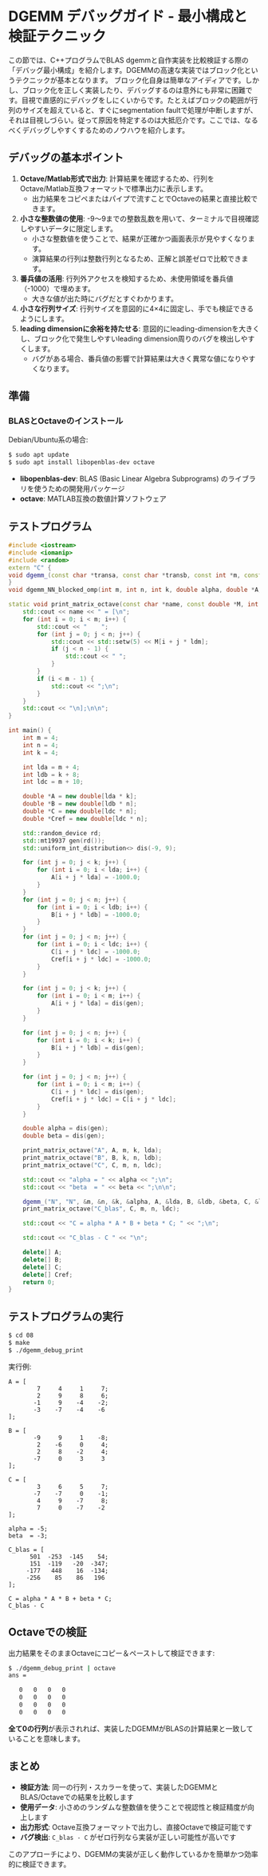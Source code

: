 # DGEMM デバッグガイド - 最小構成と検証テクニック

この節では、C++プログラムでBLAS dgemmと自作実装を比較検証する際の「デバッグ最小構成」を紹介します。DGEMMの高速な実装ではブロック化というテクニックが基本となります。
ブロック化自身は簡単なアイディアです。しかし、ブロック化を正しく実装したり、デバッグするのは意外にも非常に困難です。目視で直感的にデバッグをしにくいからです。たとえばブロックの範囲が行列のサイズを超えていると、すぐにsegmentation faultで処理が中断しますが、それは目視しづらい。従って原因を特定するのは大抵厄介です。ここでは、なるべくデバッグしやすくするためのノウハウを紹介します。

## デバッグの基本ポイント

1. **Octave/Matlab形式で出力**: 計算結果を確認するため、行列をOctave/Matlab互換フォーマットで標準出力に表示します。
   - 出力結果をコピペまたはパイプで流すことでOctaveの結果と直接比較できます。
2. **小さな整数値の使用**: -9〜9までの整数乱数を用いて、ターミナルで目視確認しやすいデータに限定します。
   - 小さな整数値を使うことで、結果が正確かつ画面表示が見やすくなります。
   - 演算結果の行列は整数行列となるため、正解と誤差ゼロで比較できます。
3. **番兵値の活用**: 行列外アクセスを検知するため、未使用領域を番兵値（-1000）で埋めます。
   - 大きな値が出た時にバグだとすぐわかります。
4. **小さな行列サイズ**: 行列サイズを意図的に4×4に固定し、手でも検証できるようにします。
5. **leading dimensionに余裕を持たせる**: 意図的にleading-dimensionを大きくし、ブロック化で発生しやすいleading dimension周りのバグを検出しやすくします。
   - バグがある場合、番兵値の影響で計算結果は大きく異常な値になりやすくなります。

## 準備

### BLASとOctaveのインストール

Debian/Ubuntu系の場合:

```bash
$ sudo apt update
$ sudo apt install libopenblas-dev octave
```

* **libopenblas-dev**: BLAS (Basic Linear Algebra Subprograms) のライブラリを使うための開発用パッケージ
* **octave**: MATLAB互換の数値計算ソフトウェア

## テストプログラム
```cpp
#include <iostream>
#include <iomanip>
#include <random>
extern "C" {
void dgemm_(const char *transa, const char *transb, const int *m, const int *n, const int *k, const double *alpha, const double *A, const int *lda, const double *B, const int *ldb, const double *beta, double *C, const int *ldc);
}
void dgemm_NN_blocked_omp(int m, int n, int k, double alpha, double *A, int lda, double *B, int ldb, double beta, double *C, int ldc);

static void print_matrix_octave(const char *name, const double *M, int m, int n, int ldm) {
    std::cout << name << " = [\n";
    for (int i = 0; i < m; i++) {
        std::cout << "    ";
        for (int j = 0; j < n; j++) {
            std::cout << std::setw(5) << M[i + j * ldm];
            if (j < n - 1) {
                std::cout << " ";
            }
        }
        if (i < m - 1) {
            std::cout << ";\n";
        }
    }
    std::cout << "\n];\n\n";
}

int main() {
    int m = 4;
    int n = 4;
    int k = 4;

    int lda = m + 4;
    int ldb = k + 8;
    int ldc = m + 10;

    double *A = new double[lda * k];
    double *B = new double[ldb * n];
    double *C = new double[ldc * n];
    double *Cref = new double[ldc * n];

    std::random_device rd;
    std::mt19937 gen(rd());
    std::uniform_int_distribution<> dis(-9, 9);

    for (int j = 0; j < k; j++) {
        for (int i = 0; i < lda; i++) {
            A[i + j * lda] = -1000.0;
        }
    }
    for (int j = 0; j < n; j++) {
        for (int i = 0; i < ldb; i++) {
            B[i + j * ldb] = -1000.0;
        }
    }
    for (int j = 0; j < n; j++) {
        for (int i = 0; i < ldc; i++) {
            C[i + j * ldc] = -1000.0;
            Cref[i + j * ldc] = -1000.0;
        }
    }

    for (int j = 0; j < k; j++) {
        for (int i = 0; i < m; i++) {
            A[i + j * lda] = dis(gen);
        }
    }

    for (int j = 0; j < n; j++) {
        for (int i = 0; i < k; i++) {
            B[i + j * ldb] = dis(gen);
        }
    }

    for (int j = 0; j < n; j++) {
        for (int i = 0; i < m; i++) {
            C[i + j * ldc] = dis(gen);
            Cref[i + j * ldc] = C[i + j * ldc];
        }
    }

    double alpha = dis(gen);
    double beta = dis(gen);

    print_matrix_octave("A", A, m, k, lda);
    print_matrix_octave("B", B, k, n, ldb);
    print_matrix_octave("C", C, m, n, ldc);

    std::cout << "alpha = " << alpha << ";\n";
    std::cout << "beta  = " << beta << ";\n\n";

    dgemm_("N", "N", &m, &n, &k, &alpha, A, &lda, B, &ldb, &beta, C, &ldc);
    print_matrix_octave("C_blas", C, m, n, ldc);

    std::cout << "C = alpha * A * B + beta * C; " << ";\n";

    std::cout << "C_blas - C " << "\n";

    delete[] A;
    delete[] B;
    delete[] C;
    delete[] Cref;
    return 0;
}
```


## テストプログラムの実行

```bash
$ cd 08
$ make
$ ./dgemm_debug_print
```

実行例:

```
A = [
        7     4     1     7;
        2     9     8     6;
       -1     9    -4    -2;
       -3    -7    -4    -6
];

B = [
       -9     9     1    -8;
        2    -6     0     4;
        2     8    -2     4;
       -7     0     3     3
];

C = [
        3     6     5     7;
       -7    -7     0    -1;
        4     9    -7     8;
        7     0    -7    -2
];

alpha = -5;
beta  = -3;

C_blas = [
      501  -253  -145    54;
      151  -119   -20  -347;
     -177   448    16  -134;
     -256    85    86   196
];

C = alpha * A * B + beta * C;
C_blas - C
```

## Octaveでの検証

出力結果をそのままOctaveにコピー＆ペーストして検証できます:

```bash
$ ./dgemm_debug_print | octave
ans =

   0   0   0   0
   0   0   0   0
   0   0   0   0
   0   0   0   0
```

**全て0の行列**が表示されれば、実装したDGEMMがBLASの計算結果と一致していることを意味します。

## まとめ

- **検証方法**: 同一の行列・スカラーを使って、実装したDGEMMとBLAS/Octaveでの結果を比較します
- **使用データ**: 小さめのランダムな整数値を使うことで視認性と検証精度が向上します
- **出力形式**: Octave互換フォーマットで出力し、直接Octaveで検証可能です
- **バグ検出**: `C_blas - C` がゼロ行列なら実装が正しい可能性が高いです

このアプローチにより、DGEMMの実装が正しく動作しているかを簡単かつ効率的に検証できます。
